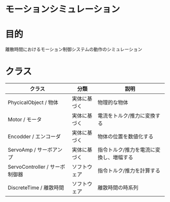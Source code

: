 # モーションシミュレーション

# 目的
離散時間におけるモーション制御システムの動作のシミュレーション

# クラス

| クラス | 分類 | 説明 |
| -- | -- | -- |
| PhycicalObject / 物体 | 実体に基づく | 物理的な物体 |
| Motor / モータ | 実体に基づく | 電流をトルク/推力に変換する |
| Encodder / エンコーダ | 実体に基づく | 物体の位置を数値化する |
| ServoAmp / サーボアンプ | 実体に基づく | 指令トルク/推力を電流に変換し、増幅する |
| ServoController / サーボ制御器 | ソフトウェア | 指令トルク/推力を計算する |
| DiscreteTime / 離散時間 | ソフトウェア | 離散時間の時系列 |
